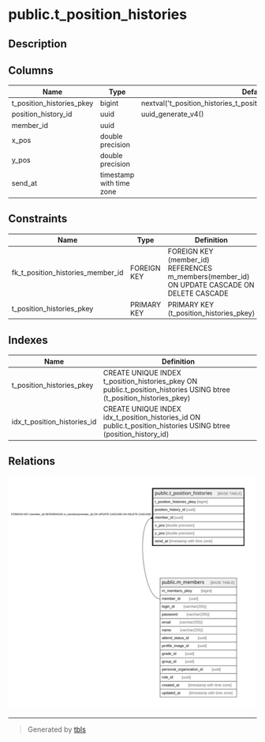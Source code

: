 # public.t_position_histories

## Description

## Columns

| Name | Type | Default | Nullable | Children | Parents | Comment |
| ---- | ---- | ------- | -------- | -------- | ------- | ------- |
| t_position_histories_pkey | bigint | nextval('t_position_histories_t_position_histories_pkey_seq'::regclass) | false |  |  |  |
| position_history_id | uuid | uuid_generate_v4() | false |  |  |  |
| member_id | uuid |  | false |  | [public.m_members](public.m_members.md) |  |
| x_pos | double precision |  | false |  |  |  |
| y_pos | double precision |  | false |  |  |  |
| send_at | timestamp with time zone |  | false |  |  |  |

## Constraints

| Name | Type | Definition |
| ---- | ---- | ---------- |
| fk_t_position_histories_member_id | FOREIGN KEY | FOREIGN KEY (member_id) REFERENCES m_members(member_id) ON UPDATE CASCADE ON DELETE CASCADE |
| t_position_histories_pkey | PRIMARY KEY | PRIMARY KEY (t_position_histories_pkey) |

## Indexes

| Name | Definition |
| ---- | ---------- |
| t_position_histories_pkey | CREATE UNIQUE INDEX t_position_histories_pkey ON public.t_position_histories USING btree (t_position_histories_pkey) |
| idx_t_position_histories_id | CREATE UNIQUE INDEX idx_t_position_histories_id ON public.t_position_histories USING btree (position_history_id) |

## Relations

![er](public.t_position_histories.svg)

---

> Generated by [tbls](https://github.com/k1LoW/tbls)
